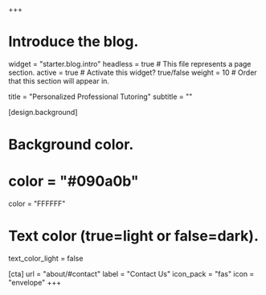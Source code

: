 +++
# Introduce the blog.
widget = "starter.blog.intro"
headless = true  # This file represents a page section.
active = true  # Activate this widget? true/false
weight = 10  # Order that this section will appear in.

title = "Personalized Professional Tutoring"
subtitle = ""

[design.background]
  # Background color.
  # color = "#090a0b"
  color = "FFFFFF"

  # Text color (true=light or false=dark).
  text_color_light = false

[cta]
  url = "about/#contact"
  label = "Contact Us"
  icon_pack = "fas"
  icon = "envelope"
+++
